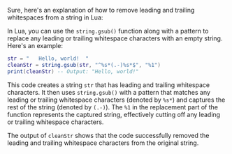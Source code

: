 Sure, here's an explanation of how to remove leading and trailing whitespaces from a string in Lua:

In Lua, you can use the `string.gsub()` function along with a pattern to replace any leading or trailing whitespace characters with an empty string. Here's an example:

```lua
str = "   Hello, world!  "
cleanStr = string.gsub(str, "^%s*(.-)%s*$", "%1")
print(cleanStr) -- Output: "Hello, world!"
```

This code creates a string `str` that has leading and trailing whitespace characters. It then uses `string.gsub()` with a pattern that matches any leading or trailing whitespace characters (denoted by `%s*`) and captures the rest of the string (denoted by `(.-)`). The `%1` in the replacement part of the function represents the captured string, effectively cutting off any leading or trailing whitespace characters.

The output of `cleanStr` shows that the code successfully removed the leading and trailing whitespace characters from the original string.